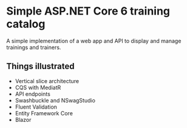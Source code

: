 # Simple ASP.NET Core 6 training catalog

A simple implementation of a web app and API to display and manage trainings and trainers.

## Things illustrated

- Vertical slice architecture
- CQS with MediatR
- API endpoints
- Swashbuckle and NSwagStudio
- Fluent Validation
- Entity Framework Core
- Blazor